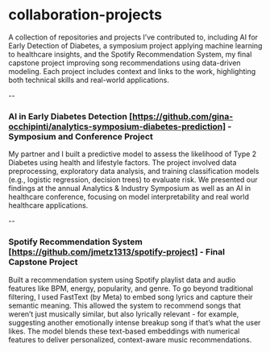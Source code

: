 # collaboration-projects
A collection of repositories and projects I’ve contributed to, including AI for Early Detection of Diabetes, a symposium project applying machine learning to healthcare insights, and the Spotify Recommendation System, my final capstone project improving song recommendations using data-driven modeling. Each project includes context and links to the work, highlighting both technical skills and real-world applications.

--

### AI in Early Diabetes Detection [https://github.com/gina-occhipinti/analytics-symposium-diabetes-prediction] - Symposium and Conference Project
My partner and I built a predictive model to assess the likelihood of Type 2 Diabetes using health and lifestyle factors. The project involved data preprocessing, exploratory data analysis, and training classification models (e.g., logistic regression, decision trees) to evaluate risk. We presented our findings at the annual Analytics & Industry Symposium as well as an AI in healthcare conference, focusing on model interpretability and real world healthcare applications.

--

### Spotify Recommendation System [https://github.com/jmetz1313/spotify-project] - Final Capstone Project 

Built a recommendation system using Spotify playlist data and audio features like BPM, energy, popularity, and genre. To go beyond traditional filtering, I used FastText (by Meta) to embed song lyrics and capture their semantic meaning. This allowed the system to recommend songs that weren’t just musically similar, but also lyrically relevant - for example, suggesting another emotionally intense breakup song if that’s what the user likes. The model blends these text-based embeddings with numerical features to deliver personalized, context-aware music recommendations.
